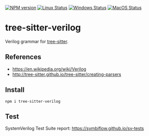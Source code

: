 [![NPM version](https://img.shields.io/npm/v/tree-sitter-verilog.svg)](https://www.npmjs.org/package/tree-sitter-verilog)
[![Linux Status](https://github.com/tree-sitter/tree-sitter-verilog/workflows/Linux/badge.svg)](https://github.com/tree-sitter/tree-sitter-verilog/actions)
[![Windows Status](https://github.com/tree-sitter/tree-sitter-verilog/workflows/Windows/badge.svg)](https://github.com/tree-sitter/tree-sitter-verilog/actions)
[![MacOS Status](https://github.com/tree-sitter/tree-sitter-verilog/workflows/MacOS/badge.svg)](https://github.com/tree-sitter/tree-sitter-verilog/actions)

# tree-sitter-verilog

Verilog grammar for [tree-sitter](https://github.com/tree-sitter/tree-sitter).

## References
  * https://en.wikipedia.org/wiki/Verilog
  * http://tree-sitter.github.io/tree-sitter/creating-parsers

## Install

```
npm i tree-sitter-verilog
```

## Test

SystemVerilog Test Suite report: https://symbiflow.github.io/sv-tests
